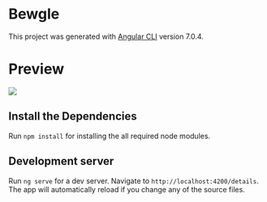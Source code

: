 # Bewgle

This project was generated with [Angular CLI](https://github.com/angular/angular-cli) version 7.0.4.



# Preview

![](https://drive.google.com/uc?export=view&id=1D7XCrRGf8Ayp5MtDWuLhZZsRUYw2Rb5z)

## Install the Dependencies
Run `npm install` for installing the all required node modules.

## Development server

Run `ng serve` for a dev server. Navigate to `http://localhost:4200/details`. The app will automatically reload if you change any of the source files.

